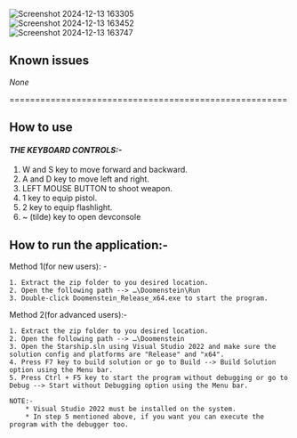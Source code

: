 ![Screenshot 2024-12-13 163305](https://github.com/user-attachments/assets/00ddbe2a-81ff-4da8-b14e-5eb864242e7b)<br>
![Screenshot 2024-12-13 163452](https://github.com/user-attachments/assets/ad4aed94-b1f2-40be-8b9b-3be6775cd32b)<br>
![Screenshot 2024-12-13 163747](https://github.com/user-attachments/assets/ea6c7b4a-da56-42a8-9531-d55a7b01b496)

## Known issues

*None*

======================================================

## How to use<br>
#### *THE KEYBOARD CONTROLS:-*<br>
1. W and S key to move forward and backward.<br>
2. A and D key to move left and right.<br>
3. LEFT MOUSE BUTTON to shoot weapon.<br>
4. 1 key to equip pistol.<br>
5. 2 key to equip flashlight.<br>
6. ~ (tilde) key to open devconsole<br>

## How to run the application:-<br>

Method 1(for new users): -

	1. Extract the zip folder to you desired location.
	2. Open the following path --> …\Doomenstein\Run
	3. Double-click Doomenstein_Release_x64.exe to start the program.

Method 2(for advanced users):-

	1. Extract the zip folder to you desired location.
	2. Open the following path --> …\Doomenstein
	3. Open the Starship.sln using Visual Studio 2022 and make sure the solution config and platforms are "Release" and "x64".
	4. Press F7 key to build solution or go to Build --> Build Solution option using the Menu bar.
	5. Press Ctrl + F5 key to start the program without debugging or go to Debug --> Start without Debugging option using the Menu bar.

	NOTE:- 	
		* Visual Studio 2022 must be installed on the system.
		* In step 5 mentioned above, if you want you can execute the program with the debugger too.
